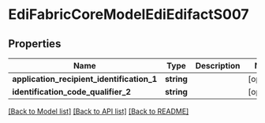 # EdiFabricCoreModelEdiEdifactS007

## Properties
Name | Type | Description | Notes
------------ | ------------- | ------------- | -------------
**application_recipient_identification_1** | **string** |  | [optional] 
**identification_code_qualifier_2** | **string** |  | [optional] 

[[Back to Model list]](../README.md#documentation-for-models) [[Back to API list]](../README.md#documentation-for-api-endpoints) [[Back to README]](../README.md)


